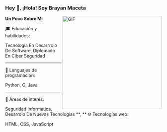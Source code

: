 ### Hey 👋,  ¡Hola! Soy Brayan Maceta

 <img align="right" height="300px" width= "320px" alt="GIF" src="https://media.giphy.com/media/CVtNe84hhYF9u/giphy.gif" />

**Un Poco Sobre Mi**

🎓 Educación y habilidades:

Tecnologia En Desarrrolo De Software, Diplomado En Ciber Seguridad
** **
🧠 Lenguajes de programación:

Python, C, Java
** **
🔧 Áreas de interés:

Seguridad Informatica, Desarrolo De Nuevas Tecnologias
**, **
🌐 Tecnologías web:

HTML, CSS, JavaScript



